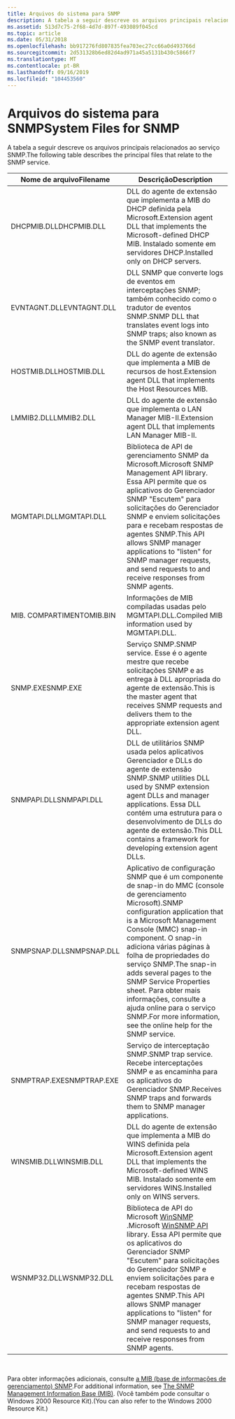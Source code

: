 ```yaml
---
title: Arquivos do sistema para SNMP
description: A tabela a seguir descreve os arquivos principais relacionados ao serviço SNMP.
ms.assetid: 513d7c75-2f68-4d7d-897f-493089f045cd
ms.topic: article
ms.date: 05/31/2018
ms.openlocfilehash: bb917276fd807835fea703ec27cc66a0d493766d
ms.sourcegitcommit: 2d531328b6ed82d4ad971a45a5131b430c5866f7
ms.translationtype: MT
ms.contentlocale: pt-BR
ms.lasthandoff: 09/16/2019
ms.locfileid: "104453560"
---
```

# <a name="system-files-for-snmp"></a><span data-ttu-id="4df1e-103">Arquivos do sistema para SNMP</span><span class="sxs-lookup"><span data-stu-id="4df1e-103">System Files for SNMP</span></span>

<span data-ttu-id="4df1e-104">A tabela a seguir descreve os arquivos principais relacionados ao serviço SNMP.</span><span class="sxs-lookup"><span data-stu-id="4df1e-104">The following table describes the principal files that relate to the SNMP service.</span></span>



| <span data-ttu-id="4df1e-105">Nome de arquivo</span><span class="sxs-lookup"><span data-stu-id="4df1e-105">Filename</span></span>     | <span data-ttu-id="4df1e-106">Descrição</span><span class="sxs-lookup"><span data-stu-id="4df1e-106">Description</span></span>                                                                                                                                                                                                                         |
|--------------|-------------------------------------------------------------------------------------------------------------------------------------------------------------------------------------------------------------------------------------|
| <span data-ttu-id="4df1e-107">DHCPMIB.DLL</span><span class="sxs-lookup"><span data-stu-id="4df1e-107">DHCPMIB.DLL</span></span>  | <span data-ttu-id="4df1e-108">DLL do agente de extensão que implementa a MIB do DHCP definida pela Microsoft.</span><span class="sxs-lookup"><span data-stu-id="4df1e-108">Extension agent DLL that implements the Microsoft-defined DHCP MIB.</span></span> <span data-ttu-id="4df1e-109">Instalado somente em servidores DHCP.</span><span class="sxs-lookup"><span data-stu-id="4df1e-109">Installed only on DHCP servers.</span></span>                                                                                                                                 |
| <span data-ttu-id="4df1e-110">EVNTAGNT.DLL</span><span class="sxs-lookup"><span data-stu-id="4df1e-110">EVNTAGNT.DLL</span></span> | <span data-ttu-id="4df1e-111">DLL SNMP que converte logs de eventos em interceptações SNMP; também conhecido como o tradutor de eventos SNMP.</span><span class="sxs-lookup"><span data-stu-id="4df1e-111">SNMP DLL that translates event logs into SNMP traps; also known as the SNMP event translator.</span></span>                                                                                                                                       |
| <span data-ttu-id="4df1e-112">HOSTMIB.DLL</span><span class="sxs-lookup"><span data-stu-id="4df1e-112">HOSTMIB.DLL</span></span>  | <span data-ttu-id="4df1e-113">DLL do agente de extensão que implementa a MIB de recursos de host.</span><span class="sxs-lookup"><span data-stu-id="4df1e-113">Extension agent DLL that implements the Host Resources MIB.</span></span>                                                                                                                                                                         |
| <span data-ttu-id="4df1e-114">LMMIB2.DLL</span><span class="sxs-lookup"><span data-stu-id="4df1e-114">LMMIB2.DLL</span></span>   | <span data-ttu-id="4df1e-115">DLL do agente de extensão que implementa o LAN Manager MIB-II.</span><span class="sxs-lookup"><span data-stu-id="4df1e-115">Extension agent DLL that implements LAN Manager MIB-II.</span></span>                                                                                                                                                                             |
| <span data-ttu-id="4df1e-116">MGMTAPI.DLL</span><span class="sxs-lookup"><span data-stu-id="4df1e-116">MGMTAPI.DLL</span></span>  | <span data-ttu-id="4df1e-117">Biblioteca de API de gerenciamento SNMP da Microsoft.</span><span class="sxs-lookup"><span data-stu-id="4df1e-117">Microsoft SNMP Management API library.</span></span> <span data-ttu-id="4df1e-118">Essa API permite que os aplicativos do Gerenciador SNMP "Escutem" para solicitações do Gerenciador SNMP e enviem solicitações para e recebam respostas de agentes SNMP.</span><span class="sxs-lookup"><span data-stu-id="4df1e-118">This API allows SNMP manager applications to "listen" for SNMP manager requests, and send requests to and receive responses from SNMP agents.</span></span>                                                |
| <span data-ttu-id="4df1e-119">MIB. COMPARTIMENTO</span><span class="sxs-lookup"><span data-stu-id="4df1e-119">MIB.BIN</span></span>      | <span data-ttu-id="4df1e-120">Informações de MIB compiladas usadas pelo MGMTAPI.DLL.</span><span class="sxs-lookup"><span data-stu-id="4df1e-120">Compiled MIB information used by MGMTAPI.DLL.</span></span>                                                                                                                                                                                       |
| <span data-ttu-id="4df1e-121">SNMP.EXE</span><span class="sxs-lookup"><span data-stu-id="4df1e-121">SNMP.EXE</span></span>     | <span data-ttu-id="4df1e-122">Serviço SNMP.</span><span class="sxs-lookup"><span data-stu-id="4df1e-122">SNMP service.</span></span> <span data-ttu-id="4df1e-123">Esse é o agente mestre que recebe solicitações SNMP e as entrega à DLL apropriada do agente de extensão.</span><span class="sxs-lookup"><span data-stu-id="4df1e-123">This is the master agent that receives SNMP requests and delivers them to the appropriate extension agent DLL.</span></span>                                                                                                        |
| <span data-ttu-id="4df1e-124">SNMPAPI.DLL</span><span class="sxs-lookup"><span data-stu-id="4df1e-124">SNMPAPI.DLL</span></span>  | <span data-ttu-id="4df1e-125">DLL de utilitários SNMP usada pelos aplicativos Gerenciador e DLLs do agente de extensão SNMP.</span><span class="sxs-lookup"><span data-stu-id="4df1e-125">SNMP utilities DLL used by SNMP extension agent DLLs and manager applications.</span></span> <span data-ttu-id="4df1e-126">Essa DLL contém uma estrutura para o desenvolvimento de DLLs do agente de extensão.</span><span class="sxs-lookup"><span data-stu-id="4df1e-126">This DLL contains a framework for developing extension agent DLLs.</span></span>                                                                                   |
| <span data-ttu-id="4df1e-127">SNMPSNAP.DLL</span><span class="sxs-lookup"><span data-stu-id="4df1e-127">SNMPSNAP.DLL</span></span> | <span data-ttu-id="4df1e-128">Aplicativo de configuração SNMP que é um componente de snap-in do MMC (console de gerenciamento Microsoft).</span><span class="sxs-lookup"><span data-stu-id="4df1e-128">SNMP configuration application that is a Microsoft Management Console (MMC) snap-in component.</span></span> <span data-ttu-id="4df1e-129">O snap-in adiciona várias páginas à folha de propriedades do serviço SNMP.</span><span class="sxs-lookup"><span data-stu-id="4df1e-129">The snap-in adds several pages to the SNMP Service Properties sheet.</span></span> <span data-ttu-id="4df1e-130">Para obter mais informações, consulte a ajuda online para o serviço SNMP.</span><span class="sxs-lookup"><span data-stu-id="4df1e-130">For more information, see the online help for the SNMP service.</span></span> |
| <span data-ttu-id="4df1e-131">SNMPTRAP.EXE</span><span class="sxs-lookup"><span data-stu-id="4df1e-131">SNMPTRAP.EXE</span></span> | <span data-ttu-id="4df1e-132">Serviço de interceptação SNMP.</span><span class="sxs-lookup"><span data-stu-id="4df1e-132">SNMP trap service.</span></span> <span data-ttu-id="4df1e-133">Recebe interceptações SNMP e as encaminha para os aplicativos do Gerenciador SNMP.</span><span class="sxs-lookup"><span data-stu-id="4df1e-133">Receives SNMP traps and forwards them to SNMP manager applications.</span></span>                                                                                                                                              |
| <span data-ttu-id="4df1e-134">WINSMIB.DLL</span><span class="sxs-lookup"><span data-stu-id="4df1e-134">WINSMIB.DLL</span></span>  | <span data-ttu-id="4df1e-135">DLL do agente de extensão que implementa a MIB do WINS definida pela Microsoft.</span><span class="sxs-lookup"><span data-stu-id="4df1e-135">Extension agent DLL that implements the Microsoft-defined WINS MIB.</span></span> <span data-ttu-id="4df1e-136">Instalado somente em servidores WINS.</span><span class="sxs-lookup"><span data-stu-id="4df1e-136">Installed only on WINS servers.</span></span>                                                                                                                                 |
| <span data-ttu-id="4df1e-137">WSNMP32.DLL</span><span class="sxs-lookup"><span data-stu-id="4df1e-137">WSNMP32.DLL</span></span>  | <span data-ttu-id="4df1e-138">Biblioteca de API do Microsoft [WinSNMP](winsnmp-api.md) .</span><span class="sxs-lookup"><span data-stu-id="4df1e-138">Microsoft [WinSNMP API](winsnmp-api.md) library.</span></span> <span data-ttu-id="4df1e-139">Essa API permite que os aplicativos do Gerenciador SNMP "Escutem" para solicitações do Gerenciador SNMP e enviem solicitações para e recebam respostas de agentes SNMP.</span><span class="sxs-lookup"><span data-stu-id="4df1e-139">This API allows SNMP manager applications to "listen" for SNMP manager requests, and send requests to and receive responses from SNMP agents.</span></span>                                     |



 

<span data-ttu-id="4df1e-140">Para obter informações adicionais, consulte [a MIB (base de informações de gerenciamento) SNMP](the-snmp-management-information-base-mib-.md).</span><span class="sxs-lookup"><span data-stu-id="4df1e-140">For additional information, see [The SNMP Management Information Base (MIB)](the-snmp-management-information-base-mib-.md).</span></span> <span data-ttu-id="4df1e-141">(Você também pode consultar o Windows 2000 Resource Kit).</span><span class="sxs-lookup"><span data-stu-id="4df1e-141">(You can also refer to the Windows 2000 Resource Kit.)</span></span>

 

 




